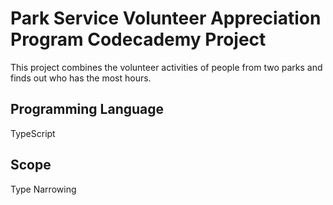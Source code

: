 # Park Service Volunteer Appreciation Program Codecademy Project

This project combines the volunteer activities of people from two parks and finds out who has the most hours.

## Programming Language

TypeScript

## Scope

Type Narrowing
